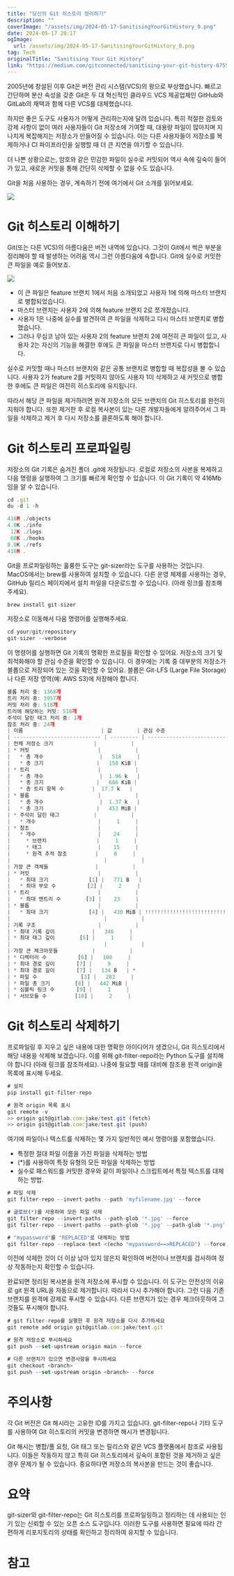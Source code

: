 ```yaml
---
title: "당신의 Git 히스토리 정리하기"
description: ""
coverImage: "/assets/img/2024-05-17-SanitisingYourGitHistory_0.png"
date: 2024-05-17 20:17
ogImage:
  url: /assets/img/2024-05-17-SanitisingYourGitHistory_0.png
tag: Tech
originalTitle: "Sanitising Your Git History"
link: "https://medium.com/gitconnected/sanitising-your-git-history-67558cbcc117"
---
```


2005년에 창설된 이후 Git은 버전 관리 시스템(VCS)의 왕으로 부상했습니다. 빠르고 간단하며 분산 속성을 갖춘 Git은 두 대 혁신적인 클라우드 VCS 제공업체인 GitHub와 GitLab의 채택과 함께 다른 VCS를 대체했습니다.

하지만 좋은 도구도 사용자가 어떻게 관리하는지에 달려 있습니다. 특히 적절한 검토와 강제 사항이 없이 여러 사용자들이 Git 저장소에 기여할 때, 대용량 파일이 많아지며 지나치게 복잡해지는 저장소가 만들어질 수 있습니다. 이는 다른 사용자들이 저장소를 복제하거나 CI 파이프라인을 실행할 때 더 큰 지연을 야기할 수 있습니다.

더 나쁜 상황으로는, 암호와 같은 민감한 파일이 실수로 커밋되어 역사 속에 깊숙이 들어가 있고, 새로운 커밋을 통해 간단히 삭제할 수 없을 수도 있습니다.

Git을 처음 사용하는 경우, 계속하기 전에 여기에서 Git 소개를 읽어보세요.

<div class="content-ad"></div>

<img src="/assets/img/2024-05-17-SanitisingYourGitHistory_0.png" />

# Git 히스토리 이해하기

Git(또는 다른 VCS)의 아름다움은 버전 내역에 있습니다. 그것이 Git에서 썩은 부분을 정리해야 할 때 발생하는 어려움 역시 그런 아름다움에 속합니다. Git에 실수로 커밋한 큰 파일을 예로 들어보죠.

<img src="/assets/img/2024-05-17-SanitisingYourGitHistory_1.png" />

<div class="content-ad"></div>

- 이 큰 파일은 feature 브랜치 1에서 처음 소개되었고 사용자 1에 의해 마스터 브랜치로 병합되었습니다.
- 마스터 브랜치는 사용자 2에 의해 feature 브랜치 2로 쪼개졌습니다.
- 사용자 1은 나중에 실수를 발견하여 큰 파일을 삭제하고 다시 마스터 브랜치로 병합했습니다.
- 그러나 무심코 남아 있는 사용자 2의 feature 브랜치 2에 여전히 큰 파일이 있고, 사용자 2는 자신의 기능을 해결한 후에도 큰 파일을 마스터 브랜치로 다시 병합합니다.

실수로 커밋할 때나 마스터 브랜치와 같은 공통 브랜치로 병합할 때 복잡성을 볼 수 있습니다. 사용자 2가 feature 2를 커밋하지 않아도 사용자 1이 삭제하고 새 커밋으로 병합한 후에도 큰 파일은 여전히 히스토리에 유지됩니다.

따라서 해당 큰 파일을 제거하려면 원격 저장소의 모든 브랜치의 Git 히스토리를 완전히 지워야 합니다. 또한 제거한 후 로컬 복사본이 있는 다른 개발자들에게 알려주어서 그 파일을 삭제하고 제거 후 다시 저장소를 클론하도록 해야 합니다.

# Git 히스토리 프로파일링

<div class="content-ad"></div>

저장소의 Git 기록은 숨겨진 폴더 .git에 저장됩니다. 로컬로 저장소의 사본을 복제하고 다음 명령을 실행하여 그 크기를 빠르게 확인할 수 있습니다. 이 Git 기록이 약 416Mb임을 알 수 있습니다.

```js
cd .git
du -d 1 -h

416M ./objects
4.0K ./info
 12K ./logs
 60K ./hooks
8.0K ./refs
416M .
```

Git을 프로파일링하는 훌륭한 도구는 git-sizer라는 도구를 사용하는 것입니다. MacOS에서는 brew를 사용하여 설치할 수 있습니다. 다른 운영 체제를 사용하는 경우, GitHub 릴리스 페이지에서 설치 파일을 다운로드할 수 있습니다. (아래 링크를 참조해주세요).

```js
brew install git-sizer
```

<div class="content-ad"></div>

저장소로 이동해서 다음 명령어를 실행해주세요.

```js
cd your/git/repository
git-sizer --verbose
```

이 명령어를 실행하면 Git 기록의 명확한 프로필을 확인할 수 있어요. 저장소의 크기 및 최적화해야 할 관심 수준을 확인할 수 있습니다. 이 경우에는 기록 중 대부분의 저장소가 블롭으로 저장되어 있는 것을 확인할 수 있어요. 블롭은 Git-LFS (Large File Storage)나 다른 저장 영역(예: AWS S3)에 저장해야 합니다.

```js
블롭 처리 중: 1368개
트리 처리 중: 1957개
커밋 처리 중: 518개
트리에 해당하는 커밋: 518개
주석이 달린 태그 처리 중: 1개
참조 처리 중: 24개
| 이름                         | 값        | 관심 수준                         |
| ---------------------------- | --------- | ------------------------------ |
| 전체 저장소 크기             |           |                                |
| * 커밋                      |           |                                |
|   * 총 개수                  |   518     |                                |
|   * 총 크기                 |   158 KiB |                                |
| * 트리                      |           |                                |
|   * 총 개수                  |  1.96 k   |                                |
|   * 총 크기                 |   686 KiB |                                |
|   * 총 트리 항목 수         |  17.7 k   |                                |
| * 블롭                      |           |                                |
|   * 총 개수                  |  1.37 k   |                                |
|   * 총 크기                 |   453 MiB |                                |
| * 주석이 달린 태그           |           |                                |
|   * 개수                    |     1     |                                |
| * 참조                      |           |                                |
|   * 개수                    |    24     |                                |
|     * 브랜치                |     1     |                                |
|     * 태그                  |    15     |                                |
|     * 원격 추적 참조         |     8     |                                |
|                              |           |                                |
| 가장 큰 객체들               |           |                                |
| * 커밋                      |           |                                |
|   * 최대 크기             [1] |   771 B   |                                |
|   * 최대 부모 수          [2] |     2     |                                |
| * 트리                      |           |                                |
|   * 최대 엔트리 수        [3] |    23     |                                |
| * 블롭                      |           |                                |
|   * 최대 크기             [4] |   430 MiB | !!!!!!!!!!!!!!!!!!!!!!!!!!!!!! |
|                              |           |                                |
| 기록 구조                    |           |                                |
| * 최대 기록 깊이            |   346     |                                |
| * 최대 태그 깊이        [5] |     1     |                                |
|                              |           |                                |
| 가장 큰 체크아웃들           |           |                                |
| * 디렉터리 수          [6] |   108     |                                |
| * 최대 경로 깊이       [7] |     9     |                                |
| * 최대 경로 길이       [7] |   134 B   | *                              |
| * 파일 수              [3] |   283     |                                |
| * 파일 총 크기        [8] |   442 MiB |                                |
| * 심볼릭 링크 수       [9] |     1     |                                |
| * 서브모듈 수         [10] |     2     |                                |
```

<div class="content-ad"></div>

# Git 히스토리 삭제하기

프로파일링 후 지우고 싶은 내용에 대한 명확한 아이디어가 생겼으니, Git 히스토리에서 해당 내용을 삭제해 보겠습니다. 이를 위해 git-filter-repo라는 Python 도구를 설치해야 합니다 (아래 링크를 참조하세요). 나중에 필요할 때를 대비해 참조용 원격 origin을 목록에 표시해 두세요.

```js
# 설치
pip install git-filter-repo

# 원격 origin 목록 표시
git remote -v
>> origin git@gitlab.com:jake/test.git (fetch)
>> origin git@gitlab.com:jake/test.git (push)
```

여기에 파일이나 텍스트를 삭제하는 몇 가지 일반적인 예시 명령어를 포함했습니다.

<div class="content-ad"></div>

- 특정한 절대 파일 이름을 가진 파일을 삭제하는 방법
- (\*)를 사용하여 특정 유형의 모든 파일을 삭제하는 방법
- 실수로 패스워드를 커밋한 경우와 같이 파일이나 스크립트에서 특정 텍스트를 대체하는 방법.

```js
# 파일 삭제
git filter-repo --invert-paths --path 'myfilename.jpg' --force

# 글로브(*)를 사용하여 모든 파일 삭제
git filter-repo --invert-paths --path-glob '*.jpg' --force
git filter-repo --invert-paths --path-glob '*.jpg' --path-glob '*.png' --force

# "mypassword"를 "REPLACED"로 대체하는 방법
git filter-repo --replace-text <(echo "mypassword==>REPLACED") --force
```

이전에 삭제한 것이 더 이상 남아 있지 않은지 확인하여 버전이나 브랜치를 검사하여 정상 작동하는지 확인할 수 있습니다.

완료되면 정리된 복사본을 원격 저장소에 푸시할 수 있습니다. 이 도구는 안전상의 이유로 git 원격 URL을 자동으로 제거합니다. 따라서 다시 추가해야 합니다. 그런 다음 기존 브랜치를 원격에 강제로 푸시할 수 있습니다. 다른 브랜치가 있는 경우 체크아웃하여 그것들도 푸시해야 합니다.

<div class="content-ad"></div>

```js
# git filter-repo를 실행한 후 원격 저장소를 다시 추가하세요
git remote add origin git@gitlab.com:jake/test.git

# 원격 저장소로 푸시하세요
git push --set-upstream origin main --force

# 다른 브랜치가 있으면 변경사항을 푸시하세요
git checkout <branch>
git push --set-upstream origin <branch> --force
```

# 주의사항

각 Git 버전은 Git 해시라는 고유한 ID를 가지고 있습니다. git-filter-repo나 기타 도구를 사용하여 Git 히스토리의 커밋을 변경하면 해시가 변경됩니다.

Git 해시는 병합/풀 요청, Git 태그 또는 릴리스와 같은 VCS 플랫폼에서 참조로 사용됩니다. 이들은 작동하지 않고 특히 Git 히스토리에서 깊숙이 포함된 것을 제거하고 싶은 경우 문제가 될 수 있습니다. 중요하다면 저장소의 복사본을 만드는 것이 좋습니다.

<div class="content-ad"></div>

# 요약

git-sizer와 git-filter-repo는 Git 히스토리를 프로파일링하고 정리하는 데 사용되는 인기 있는 신뢰할 수 있는 오픈 소스 도구입니다. 이러한 도구를 사용하면 필요에 따라 간편하게 리포지토리의 상태를 확인하고 정리하여 유지할 수 있습니다.

# 참고
